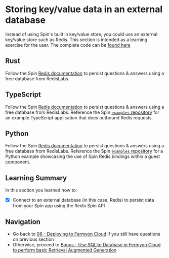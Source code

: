 # Storing key/value data in an external database

Instead of using Spin's built in key/value store, you could use an external key/value store such as Redis. This section is intended as a learning exercise for the user. The complete code can be [found here](https://github.com/fermyon/workshops/tree/main/magic-8-ball/apps/07-external-db)

## Rust

Follow the Spin [Redis documentation](https://developer.fermyon.com/cloud/data-redis.md#redis) to persist questions & answers using a free database from RedisLabs.

## TypeScript

Follow the Spin [Redis documentation](https://developer.fermyon.com/cloud/data-redis.md#redis) to persist questions & answers using a free database from RedisLabs. Reference the Spin [`examples` repository](https://github.com/fermyon/spin-js-sdk/tree/main/examples/typescript/outbound_redis) for an example TypeScript application that does outbound Redis requests.

## Python

Follow the Spin [Redis documentation](https://developer.fermyon.com/cloud/data-redis.md#redis) to persist questions & answers using a free database from RedisLabs. Reference the Spin [`examples` repository](https://github.com/fermyon/spin-python-sdk/tree/main/examples/spin-redis) for a Python example showcasing the use of Spin Redis bindings within a guest component.

## Learning Summary

In this section you learned how to:

- [x] Connect to an external database (in this case, Redis) to persist data from your Spin app using the Redis Spin API

## Navigation

- Go back to [06 - Deploying to Fermyon Cloud](06-deploy-fermyon-cloud.md) if you still have questions on previous section
- Otherwise, proceed to [Bonus - Use SQLite Database in Fermyon Cloud to perform basic Retrieval Augmented Generation](08-embedding-and-sqlite.md)
